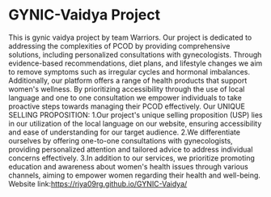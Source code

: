 # GYNIC-Vaidya Project
 This is gynic vaidya project by team Warriors.
 Our project is dedicated to addressing the complexities of PCOD by providing comprehensive solutions, including personalized consultations with gynecologists. Through evidence-based recommendations,  diet plans, and lifestyle changes we aim to remove symptoms such as irregular cycles and hormonal imbalances. Additionally, our platform offers a range of health products that support women's wellness. By prioritizing accessibility through the use of local language and one to one consultation we empower individuals to take proactive steps towards managing their PCOD effectively.
Our UNIQUE SELLING PROPOSITION:
1.Our project's unique selling proposition (USP) lies in our utilization of the local language on our website, ensuring accessibility and ease of understanding for our target audience.
2.We differentiate ourselves by offering one-to-one consultations with gynecologists, providing personalized attention and tailored advice to address individual concerns effectively.
3.In addition to our services, we prioritize promoting education and awareness about women's health issues through various channels, aiming to empower women  regarding their health and well-being.
Website link:https://riya09rg.github.io/GYNIC-Vaidya/
